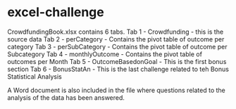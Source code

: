 # excel-challenge
CrowdfundingBook.xlsx contains 6 tabs.
Tab 1 - Crowdfunding - this is the source data
Tab 2 - perCategory - Contains the pivot table of outcome per category
Tab 3 - perSubCategory - Contains the pivot table of outcome per Subcategory
Tab 4 - monthlyOutcome - Contains the pivot table of outcomes per Month
Tab 5 - OutcomeBasedonGoal - This is the first bonus section
Tab 6 - BonusStatAn - This is the last challenge related to teh Bonus Statistical Analysis

A Word document is also included in the file where questions related to the analysis of the data has been answered.

